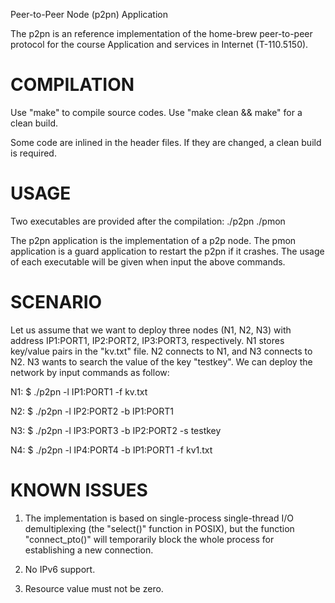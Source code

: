 Peer-to-Peer Node (p2pn) Application

The p2pn is an reference implementation of the home-brew peer-to-peer protocol
for the course Application and services in Internet (T-110.5150).

COMPILATION
==================================
Use "make" to compile source codes.
Use "make clean && make" for a clean build.

Some code are inlined in the header files.
If they are changed, a clean build is required.


USAGE
==================================
Two executables are provided after the compilation:
    ./p2pn
    ./pmon

The p2pn application is the implementation of a p2p node.
The pmon application is a guard application to restart the p2pn if it crashes.
The usage of each executable will be given when input the above commands.


SCENARIO
==================================
Let us assume that we want to deploy three nodes (N1, N2, N3) with address
IP1:PORT1, IP2:PORT2, IP3:PORT3, respectively. N1 stores key/value pairs in
the "kv.txt" file. N2 connects to N1, and N3 connects to N2. N3 wants to
search the value of the key "testkey". We can deploy the network by input
commands as follow:

N1:
$ ./p2pn -l IP1:PORT1 -f kv.txt

N2:
$ ./p2pn -l IP2:PORT2 -b IP1:PORT1

N3:
$ ./p2pn -l IP3:PORT3 -b IP2:PORT2 -s testkey

N4:
$ ./p2pn -l IP4:PORT4 -b IP1:PORT1 -f kv1.txt


KNOWN ISSUES
==================================
1. The implementation is based on single-process single-thread I/O
demultiplexing (the "select()" function in POSIX), but the function
"connect_pto()" will temporarily block the whole process for establishing
a new connection.

2. No IPv6 support.
3. Resource value must not be zero.
